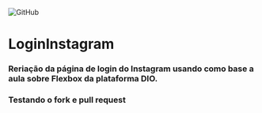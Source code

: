 ![GitHub](https://img.shields.io/github/license/Lucianosillva/LoginInstagram)
# LoginInstagram
### Reriação da página de login do Instagram usando como base a aula sobre Flexbox da plataforma DIO.
### Testando o fork e pull request

